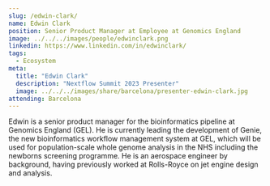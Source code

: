 ```yaml
---
slug: /edwin-clark/
name: Edwin Clark
position: Senior Product Manager at Employee at Genomics England
image: ../../../images/people/edwinclark.png
linkedin: https://www.linkedin.com/in/edwinclark/
tags:
  - Ecosystem
meta:
  title: "Edwin Clark"
  description: "Nextflow Summit 2023 Presenter"
  image: ../../../images/share/barcelona/presenter-edwin-clark.jpg
attending: Barcelona
---
```


Edwin is a senior product manager for the bioinformatics pipeline at Genomics England (GEL). He is currently leading the development of Genie, the new bioinformatics workflow management system at GEL, which will be used for population-scale whole genome analysis in the NHS including the newborns screening programme. He is an aerospace engineer by background, having previously worked at Rolls-Royce on jet engine design and analysis.
